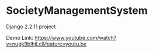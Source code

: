 # SocietyManagementSystem
Django 2.2.11 project

Demo Link:
https://www.youtube.com/watch?v=nugk9blhjLc&feature=youtu.be
